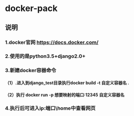 
# docker-pack

## 说明

### 1.docker官网 https://docs.docker.com/

### 2.使用的是python3.5+django2.0+

### 3.新建docker容器命令

#### （1）.进入到django_test目录执行docker build -t 自定义容器名 .

#### （2）执行 docker run -p 想要映射的端口:12345 自定义容器名

### 4.执行后可进入ip:端口\home中查看网页